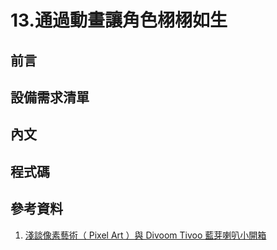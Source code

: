 # 13.通過動畫讓角色栩栩如生

## 前言

## 設備需求清單

## 內文

## 程式碼

## 參考資料

1. [淺談像素藝術（ Pixel Art ）與 Divoom Tivoo 藍芽喇叭小開箱](https://maxxkao.blogspot.com/2019/06/pixel-art-tivoo.html)